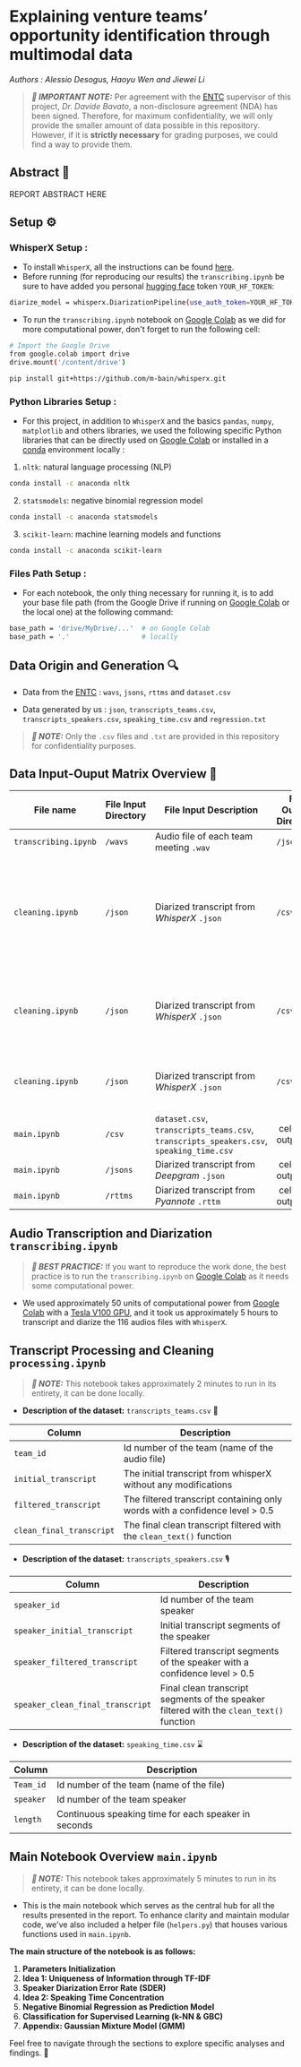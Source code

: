 # Explaining venture teams’ opportunity identification through multimodal data

*Authors : Alessio Desogus, Haoyu Wen and Jiewei Li*

> **_🔔 IMPORTANT NOTE:_** Per agreement with the [ENTC](https://www.epfl.ch/labs/entc/) supervisor of this project, *Dr. Davide Bavato*, a non-disclosure agreement (NDA) has been signed. Therefore, for maximum confidentiality, we will only provide the smaller amount of data possible in this repository. However, if it is **strictly necessary** for grading purposes, we could find a way to provide them.

## Abstract 📝

REPORT ABSTRACT HERE

## Setup ⚙️



### WhisperX Setup :
- To install `WhisperX`, all the instructions can be found [here](https://github.com/m-bain/whisperX/blob/main/README.md). 
-  Before running (for reproducing our results) the `transcribing.ipynb` be sure to have added you personal [hugging face](https://huggingface.co) token `YOUR_HF_TOKEN`: 
```bash
diarize_model = whisperx.DiarizationPipeline(use_auth_token=YOUR_HF_TOKEN, device=device)
```
- To run the `transcribing.ipynb` notebook on [Google Colab](https://colab.research.google.com) as we did for more computational power, don't forget to run the following cell: 
```bash
# Import the Google Drive
from google.colab import drive
drive.mount('/content/drive')
```

```bash
pip install git+https://github.com/m-bain/whisperx.git
```

### Python Libraries Setup : 
- For this project, in addition to `WhisperX` and the basics `pandas`, `numpy`, `matplotlib` and others libraries, we used the following specific Python libraries that can be directly used on [Google Colab](https://colab.research.google.com) or installed in a [conda](https://docs.conda.io/projects/conda/en/latest/commands/install.html) environment locally :
1) `nltk`: natural language processing (NLP) 
```bash
conda install -c anaconda nltk
```
2) `statsmodels`: negative binomial regression model
```bash
conda install -c anaconda statsmodels
```
3) `scikit-learn`: machine learning models and functions
```bash
conda install -c anaconda scikit-learn
```

### Files Path Setup : 
- For each notebook, the only thing necessary for running it, is to add your base file path (from the Google Drive if running on [Google Colab](https://colab.research.google.com) or the local one) at the following command:
```bash
base_path = 'drive/MyDrive/...'  # on Google Colab
base_path = '.'                  # locally
```

## Data Origin and Generation 🔍
- Data from the [ENTC](https://www.epfl.ch/labs/entc/) : `wavs`, `jsons`, `rttms` and `dataset.csv`

- Data generated by us : `json`, `transcripts_teams.csv`, `transcripts_speakers.csv`, `speaking_time.csv` and `regression.txt`

> **_📌 NOTE:_** Only the `.csv` files and `.txt` are provided in this repository for confidentiality purposes.

## Data Input-Ouput Matrix Overview 🔄


| File name             | File Input Directory | File Input Description | File Output Directory | File Output Description | 
| --------------        | ----------     | ----------   | ---------- | ---------- |
| `transcribing.ipynb`     | `/wavs` | Audio file of each team meeting `.wav` | `/json`| Diarized transcript from *WhisperX* `.json`           
| `cleaning.ipynb`    | `/json`| Diarized transcript from *WhisperX*  `.json` | `/csv` | `transcripts_teams.csv`: Organized at the team level, this dataset is crafted for team-specific analyses. It provides the team identification numbers, initial transcripts, filtered transcripts, and final clean transcripts.       
| `cleaning.ipynb`    | `/json`| Diarized transcript from *WhisperX* `.json` | `/csv` | `transcripts_speakers.csv`: Organized at the speaker level is created for speaker-specific analyses. It offers a view of individual speaker contributions.
| `cleaning.ipynb`    | `/json`| Diarized transcript from *WhisperX* `.json` | `/csv` | `speaking_time.csv`: Provides a temporal perspective on team speakers continuous speaking duration.          
| `main.ipynb`    | `/csv` | `dataset.csv`, `transcripts_teams.csv`, `transcripts_speakers.csv`, `speaking_time.csv` | cell output | `WhisperX Benchmark`, `Negative Binomial Regression` Results and `Classification` Results
| `main.ipynb`    | `/jsons` | Diarized transcript from *Deepgram* `.json` | cell output | `Deepgram Benchmark` 
| `main.ipynb`    | `/rttms` | Diarized transcript from *Pyannote* `.rttm` | cell output | `Pyannote Benchmark`     


## Audio Transcription and Diarization `transcribing.ipynb`

> **_🚀 BEST PRACTICE:_**  If you want to reproduce the work done, the best practice is to run the `transcribing.ipynb` on [Google Colab](https://colab.research.google.com) as it needs some computational power.  

- We used approximately 50 units of computational power from [Google Colab](https://colab.research.google.com) with a [Tesla V100 GPU](https://colab.research.google.com/github/d2l-ai/d2l-tvm-colab/blob/master/chapter_gpu_schedules/arch.ipynb#scrollTo=PyGInfembT2s), and it took us approximately 5 hours to transcript and diarize the 116 audios files with `WhisperX`.

## Transcript Processing and Cleaning `processing.ipynb`

> **_📌 NOTE:_** This notebook takes approximately 2 minutes to run in its entirety, it can be done locally.

- **Description of the dataset:** `transcripts_teams.csv` 📜

| Column                    | Description                                              |
|---------------------------|----------------------------------------------------------|
| `team_id`                 | Id number of the team (name of the audio file)           |
| `initial_transcript`      | The initial transcript from whisperX without any modifications |
| `filtered_transcript`     | The filtered transcript containing only words with a confidence level > 0.5 |
| `clean_final_transcript`  | The final clean transcript filtered with the `clean_text()` function |

- **Description of the dataset:** `transcripts_speakers.csv` 🎙️

| Column                     | Description                                              |
|----------------------------|----------------------------------------------------------|
| `speaker_id`               | Id number of the team speaker                             |
| `speaker_initial_transcript`| Initial transcript segments of the speaker               |
| `speaker_filtered_transcript`| Filtered transcript segments of the speaker with a confidence level > 0.5 |
| `speaker_clean_final_transcript` | Final clean transcript segments of the speaker filtered with the `clean_text()` function |

- **Description of the dataset:** `speaking_time.csv` ⌛

| Column   | Description                                          |
|----------|------------------------------------------------------|
| `Team_id`| Id number of the team (name of the file)             |
| `speaker`| Id number of the team speaker                        |
| `length` | Continuous speaking time for each speaker in seconds |


## Main Notebook Overview `main.ipynb`
> **_📌 NOTE:_** This notebook takes approximately 5 minutes to run in its entirety, it can be done locally.

- This is the main notebook which serves as the central hub for all the results presented in the report. To enhance clarity and maintain modular code, we've also included a helper file (`helpers.py`) that houses various functions used in `main.ipynb`.

**The main structure of the notebook is as follows:** 

1. **Parameters Initialization**
2. **Idea 1: Uniqueness of Information through TF-IDF**
3. **Speaker Diarization Error Rate (SDER)**
4. **Idea 2: Speaking Time Concentration**
5. **Negative Binomial Regression as Prediction Model**
6. **Classification for Supervised Learning (k-NN & GBC)**
7. **Appendix: Gaussian Mixture Model (GMM)**

Feel free to navigate through the sections to explore specific analyses and findings. 🚀
















